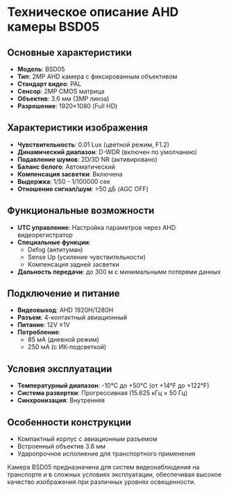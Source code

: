 # Техническое описание AHD камеры BSD05

## Основные характеристики
- **Модель**: BSD05
- **Тип**: 2MP AHD камера с фиксированным объективом
- **Стандарт видео**: PAL
- **Сенсор**: 2MP CMOS матрица
- **Объектив**: 3.6 мм (3MP линза)
- **Разрешение**: 1920×1080 (Full HD)

## Характеристики изображения
- **Чувствительность**: 0.01 Lux (цветной режим, F1.2)
- **Динамический диапазон**: D-WDR (включен по умолчанию)
- **Подавление шумов**: 2D/3D NR (активировано)
- **Баланс белого**: Автоматический
- **Компенсация засветки**: Включена
- **Выдержка**: 1/50 - 1/100000 сек
- **Отношение сигнал/шум**: >50 дБ (AGC OFF)

## Функциональные возможности
- **UTC управление**: Настройка параметров через AHD видеорегистратор
- **Специальные функции**:
  - Defog (антитуман)
  - Sense Up (усиление чувствительности)
  - Компенсация задней засветки
- **Дальность передачи**: до 300 м с минимальными потерями данных

## Подключение и питание
- **Видеовыход**: AHD 1920H/1280H
- **Разъем**: 4-контактный авиационный
- **Питание**: 12V ±1V
- **Потребление**:
  - 85 мА (дневной режим)
  - 250 мА (с ИК-подсветкой)

## Условия эксплуатации
- **Температурный диапазон**: -10°C до +50°C (от +14°F до +122°F)
- **Система развертки**: Прогрессивная (15.625 кГц × 50 Гц)
- **Синхронизация**: Внутренняя

## Особенности конструкции
- Компактный корпус с авиационным разъемом
- Встроенный объектив 3.6 мм
- Ударопрочное исполнение для транспортного применения

Камера BSD05 предназначена для систем видеонаблюдения на транспорте и в сложных условиях эксплуатации, обеспечивая высокое качество изображения при различных уровнях освещенности.